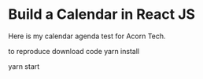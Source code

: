 # Build a Calendar in React JS

Here is my calendar agenda test for Acorn Tech.

to reproduce download code
yarn install

yarn start
